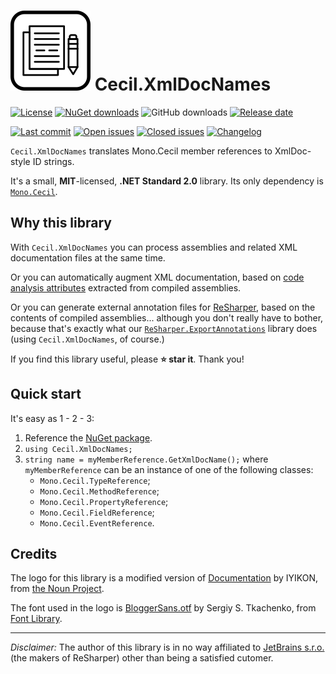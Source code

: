 # ![](https://raw.githubusercontent.com/tenacom/Cecil.XmlDocNames/master/graphics/Cecil.XmlDocNames-128.png) Cecil.XmlDocNames

[![License](https://img.shields.io/github/license/tenacom/Cecil.XmlDocNames.svg)](https://github.com/tenacom/Cecil.XmlDocNames/blob/master/LICENSE)
[![NuGet downloads](https://img.shields.io/nuget/dt/Cecil.XmlDocNames.svg)](https://nuget.org/packages/Cecil.XmlDocNames)
![GitHub downloads](https://img.shields.io/github/downloads/tenacom/Cecil.XmlDocNames/total.svg)
[![Release date](https://img.shields.io/github/release-date/tenacom/Cecil.XmlDocNames.svg)](https://github.com/tenacom/Cecil.XmlDocNames/releases)

[![Last commit](https://img.shields.io/github/last-commit/tenacom/Cecil.XmlDocNames.svg)](https://github.com/tenacom/Cecil.XmlDocNames/commits/master)
[![Open issues](https://img.shields.io/github/issues-raw/tenacom/Cecil.XmlDocNames.svg)](https://github.com/tenacom/Cecil.XmlDocNames/issues?q=is%3Aissue+is%3Aopen+sort%3Aupdated-desc)
[![Closed issues](https://img.shields.io/github/issues-closed-raw/tenacom/Cecil.XmlDocNames.svg)](https://github.com/tenacom/Cecil.XmlDocNames/issues?q=is%3Aissue+is%3Aclosed+sort%3Aupdated-desc)
[![Changelog](https://img.shields.io/badge/changelog-Keep%20a%20Changelog%20v1.0.0-%23E05735)](https://github.com/tenacom/Cecil.XmlDocNames/blob/master/CHANGELOG.md)

`Cecil.XmlDocNames` translates Mono.Cecil member references to XmlDoc-style ID strings.

It's a small, **MIT**-licensed, **.NET Standard 2.0** library. Its only dependency is [`Mono.Cecil`](https://github.com/jbevain/cecil).

## Why this library

With `Cecil.XmlDocNames` you can process assemblies and related XML documentation files at the same time.

Or you can automatically augment XML documentation, based on [code analysis attributes](https://docs.microsoft.com/en-us/dotnet/api/system.diagnostics.codeanalysis?view=netstandard-2.1) extracted from compiled assemblies.

Or you can generate external annotation files for [ReSharper](https://www.jetbrains.com/resharper/), based on the contents of compiled assemblies... although you don't really have to bother, because that's exactly what our [`ReSharper.ExportAnnotations`](https://github.com/tenacom/ReSharper.ExportAnnotations) library does (using `Cecil.XmlDocNames`, of course.)

If you find this library useful, please **:star: star it**. Thank you!

## Quick start

It's easy as 1 - 2 - 3:

1. Reference the [NuGet package](https://www.nuget.org/packages/Cecil.XmlDocNames).
2. `using Cecil.XmlDocNames;`
3. `string name = myMemberReference.GetXmlDocName();`
where `myMemberReference` can be an instance of one of the following classes:
    * `Mono.Cecil.TypeReference`;
    * `Mono.Cecil.MethodReference`;
    * `Mono.Cecil.PropertyReference`;
    * `Mono.Cecil.FieldReference`;
    * `Mono.Cecil.EventReference`.

## Credits

The logo for this library is a modified version of [Documentation](https://thenounproject.com/icon/2800476/) by IYIKON, from [the Noun Project](https://thenounproject.com).

The font used in the logo is [BloggerSans.otf](https://fontlibrary.org/en/font/blogger-sans-otf) by Sergiy S. Tkachenko, from [Font Library](https://fontlibrary.org).

---

*Disclaimer:* The author of this library is in no way affiliated to [JetBrains s.r.o.](https://www.jetbrains.com/) (the makers of ReSharper) other than being a satisfied cutomer.
